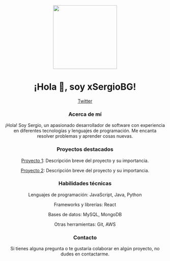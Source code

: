 <div align="center">
   <img src="https://media.giphy.com/media/v1.Y2lkPTc5MGI3NjExa3Zqd2c1bWc2Y3A4aDB0aGF0MHM3NjE5eHRtMnBqaXk4azQ3ODdqYiZlcD12MV9pbnRlcm5hbF9naWZfYnlfaWQmY3Q9Zw/kH6CqYiquZawmU1HI6/giphy.gif" width="200"/>
   <h1>¡Hola 👋, soy xSergioBG!</h1>
   <p>
      <a href="https://twitter.com/xSergioBG">Twitter</a>
   </p>
   <h3>Acerca de mí</h3>
   <p>¡Hola! Soy Sergio, un apasionado desarrollador de software con experiencia en diferentes tecnologías y lenguajes de programación. Me encanta resolver problemas y aprender cosas nuevas.</p>
   <h3>Proyectos destacados</h3>
   <div>
      <p><a href="https://github.com/xSergioBG/REACT-PERSONAL-BOILERPLATE">Proyecto 1</a>: Descripción breve del proyecto y su importancia.</p>
      <p><a href="https://github.com/xSergioBG/python-guide">Proyecto 2</a>: Descripción breve del proyecto y su importancia.</p>
   </div>
   <h3>Habilidades técnicas</h3>
   <div>
      <p>Lenguajes de programación: JavaScript, Java, Python</p>
      <p>Frameworks y librerías: React</p>
      <p>Bases de datos: MySQL, MongoDB</p>
      <p>Otras herramientas: Git, AWS</p>
   </div>
   <h3>Contacto</h3>
   <p>Si tienes alguna pregunta o te gustaría colaborar en algún proyecto, no dudes en contactarme.</p>
</div>
